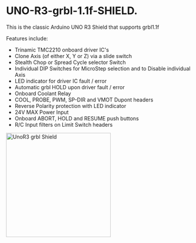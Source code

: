 # UNO-R3-grbl-1.1f-SHIELD. 
This is the classic Arduino UNO R3 Shield that supports grbl1.1f

Features include:

* Trinamic TMC2210 onboard driver IC's
* Clone Axis (of either X, Y or Z) via a slide switch
* Stealth Chop or Spread Cycle selector Switch
* Individual DIP Switches for MicroStep selection and to Disable individual Axis
* LED indicator for driver IC fault / error
* Automatic grbl HOLD upon driver fault / error
* Onboard Coolant Relay
* COOL, PROBE, PWM, SP-DIR and VMOT Dupont headers
* Reverse Polarity protection with LED indicator
* 24V MAX Power Input
* Onboard ABORT, HOLD and RESUME push buttons
* R/C Input filters on Limit Switch headers

<img width="284" alt="UnoR3 grbl Shield" src="https://github.com/gxdeange/UNO-R3-grbl-1.1f-SHIELD/assets/57690555/8c98eb4a-0e2d-4214-9e33-c464c31cf0c0">
